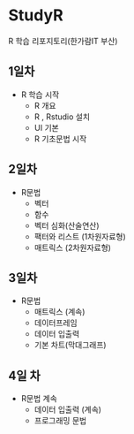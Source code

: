 # StudyR
R 학습 리포지토리(한가람IT 부산)

## 1일차
 - R 학습 시작
   - R 개요
   - R , Rstudio 설치
   - UI 기본
   - R 기초문법 시작

## 2일차
 - R문법
   - 벡터
   - 함수
   - 벡터 심화(산술연산)
   - 팩터와 리스트 (1차원자료형)
   - 매트릭스 (2차원자료형)

## 3일차
 - R문법
   - 매트릭스 (계속)
   - 데이터프레임
   - 데이터 입출력
   - 기본 차트(막대그래프)

## 4일 차
 - R문법 계속
   - 데이터 입출력 (계속)
   - 프로그래밍 문법
